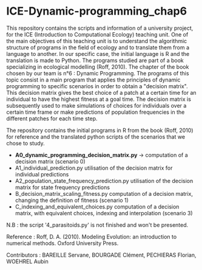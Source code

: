 # ICE-Dynamic-programming_chap6

This repository contains the scripts and information of a university project, for the ICE (Introduction to Computational Ecology) teaching unit.
One of the main objectives of this teaching unit is to understand the algorithmic structure of programs in the field of ecology and to translate them from a language to another. 
In our specific case, the initial language is R and the translation is made to Python. The programs studied are part of a book specializing in ecological modelling (Roff, 2010).
The chapter of the book chosen by our team is n°6 : Dynamic Programming. 
The programs of this topic consist in a main program that applies the principles of dynamic programming to specific scenarios in order to obtain a "decision matrix". 
This decision matrix gives the best choice of a patch at a certain time for an individual to have the highest fitness at a goal time.
The decision matrix is subsequently used to make simulations of choices for individuals over a certain time frame or make predictions of population frequencies in the different patches for each time step.

The repository contains the initial programs in R from the book (Roff, 2010) for reference and the translated python scripts of the scenarios that we chose to study.

* **A0_dynamic_programming_decision_matrix.py** -> computation of a decision matrix (scenario 0)
* A1_individual_prediction.py                     utilisation of the decision matrix for individual predictions
* A2_population_state_frequency_prediction.py     utilisation of the decision matrix for state frequency predictions
* B_decision_matrix_scaling_fitness.py            computation of a decision matrix, changing the definition of fitness (scenario 1)
* C_indexing_and_equivalent_choices.py            computation of a decision matrix, with equivalent choices, indexing and interpolation (scenario 3)




N.B : the script '4_parasitoids.py' is not finished and won't be presented.


Reference :
Roff, D. A. (2010). Modeling Evolution: an introduction to numerical methods. Oxford University Press.

Contributors : 
BAREILLE Servane,
BOURGADE Clément,
PECHIERAS Florian,
WOEHREL Aubin

